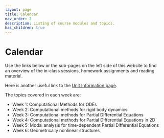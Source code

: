 ```yaml
---
layout: page
title: Calendar
nav_order: 2
description: Listing of course modules and topics.
has_children: true
---
```

# Calendar

Use the links below or the sub-pages on the left side of this website to find an overview of the in-class sessions, homework assignments and reading material.

Here is another useful link to the [Unit Information page](info.md).

The topics covered in each week are:
- Week 1: Computational Methods for ODEs
- Week 2: Computational methods for rigid body dynamics
- Week 3: Computational methods for Partial Differential Equations
- Week 4: Computational methods for Partial Differential Equations in 2D
- Week 5: Modal analysis for time-dependent Partial Differential Equations
- Week 6: Geometrically nonlinear structures

<!-- - Week 2:
- Week 3:
- Week 4:
- Week 5:
- Week 6:
- Week 7:
- Week 8: -->
